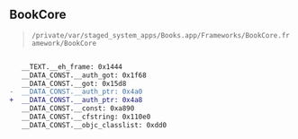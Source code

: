 ## BookCore

> `/private/var/staged_system_apps/Books.app/Frameworks/BookCore.framework/BookCore`

```diff

   __TEXT.__eh_frame: 0x1444
   __DATA_CONST.__auth_got: 0x1f68
   __DATA_CONST.__got: 0x15d8
-  __DATA_CONST.__auth_ptr: 0x4a0
+  __DATA_CONST.__auth_ptr: 0x4a8
   __DATA_CONST.__const: 0xa890
   __DATA_CONST.__cfstring: 0x110e0
   __DATA_CONST.__objc_classlist: 0xdd0

```

